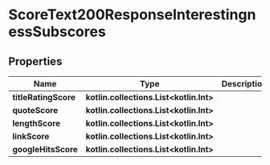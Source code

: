 
# ScoreText200ResponseInterestingnessSubscores

## Properties
| Name | Type | Description | Notes |
| ------------ | ------------- | ------------- | ------------- |
| **titleRatingScore** | **kotlin.collections.List&lt;kotlin.Int&gt;** |  |  [optional] |
| **quoteScore** | **kotlin.collections.List&lt;kotlin.Int&gt;** |  |  [optional] |
| **lengthScore** | **kotlin.collections.List&lt;kotlin.Int&gt;** |  |  [optional] |
| **linkScore** | **kotlin.collections.List&lt;kotlin.Int&gt;** |  |  [optional] |
| **googleHitsScore** | **kotlin.collections.List&lt;kotlin.Int&gt;** |  |  [optional] |



